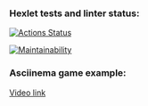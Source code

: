 ### Hexlet tests and linter status:
[![Actions Status](https://github.com/KotovMikhail/frontend-project-44/actions/workflows/hexlet-check.yml/badge.svg)](https://github.com/KotovMikhail/frontend-project-44/actions)

[![Maintainability](https://api.codeclimate.com/v1/badges/db3b4ee9ab1eafe2202b/maintainability)](https://codeclimate.com/github/KotovMikhail/frontend-project-44/maintainability)

### Asciinema game example:
[Video link](https://asciinema.org/a/DpmNCLmugW4UEv5edI6CWD9rM)
